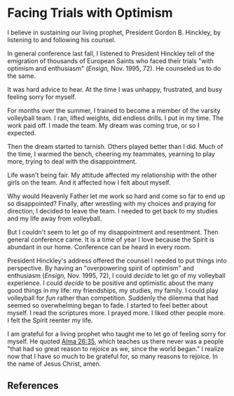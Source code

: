 # Facing Trials with Optimism

I believe in sustaining our living prophet, President Gordon B. Hinckley, by
listening to and following his counsel.

In general conference last fall, I listened to President Hinckley tell of the
emigration of thousands of European Saints who faced their trials "with
optimism and enthusiasm" (_Ensign,_ Nov. 1995, 72). He counseled us to do the
same.

It was hard advice to hear. At the time I was unhappy, frustrated, and busy
feeling sorry for myself.

For months over the summer, I trained to become a member of the varsity
volleyball team. I ran, lifted weights, did endless drills. I put in my time.
The work paid off. I made the team. My dream was coming true, or so I
expected.

Then the dream started to tarnish. Others played better than I did. Much of
the time, I warmed the bench, cheering my teammates, yearning to play more,
trying to deal with the disappointment.

Life wasn't being fair. My attitude affected my relationship with the other
girls on the team. And it affected how I felt about myself.

Why would Heavenly Father let me work so hard and come so far to end up so
disappointed? Finally, after wrestling with my choices and praying for
direction, I decided to leave the team. I needed to get back to my studies and
my life away from volleyball.

But I couldn't seem to let go of my disappointment and resentment. Then
general conference came. It is a time of year I love because the Spirit is
abundant in our home. Conference can be heard in every room.

President Hinckley's address offered the counsel I needed to put things into
perspective. By having an "overpowering spirit of optimism" and enthusiasm
(_Ensign,_ Nov. 1995, 72), I could _decide_ to let go of my volleyball
experience. I could _decide_ to be positive and optimistic about the many good
things in my life: my friendships, my studies, my family. I could play
volleyball for _fun_ rather than competition. Suddenly the dilemma that had
seemed so overwhelming began to fade. I started to feel better about myself. I
read the scriptures more. I prayed more. I liked other people more. I felt the
Spirit reenter my life.

I am grateful for a living prophet who taught me to let go of feeling sorry
for myself. He quoted [Alma 26:35](/scriptures/bofm/alma/26.35?lang=eng#34),
which teaches us there never was a people "that had so great reason to rejoice
as we, since the world began." I realize now that I have so much to be
grateful for, so many reasons to rejoice. In the name of Jesus Christ, amen.

## References

